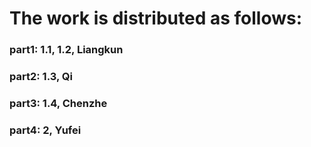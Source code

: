 # The work is distributed as follows:

### part1: 1.1, 1.2, Liangkun
### part2: 1.3, Qi
### part3: 1.4, Chenzhe
### part4: 2, Yufei

